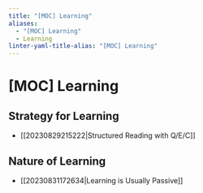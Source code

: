 ```yaml
---
title: "[MOC] Learning"
aliases:
  - "[MOC] Learning"
  - Learning
linter-yaml-title-alias: "[MOC] Learning"
---
```


# [MOC] Learning

## Strategy for Learning

- [[20230829215222|Structured Reading with Q/E/C]]

## Nature of Learning

- [[20230831172634|Learning is Usually Passive]]
